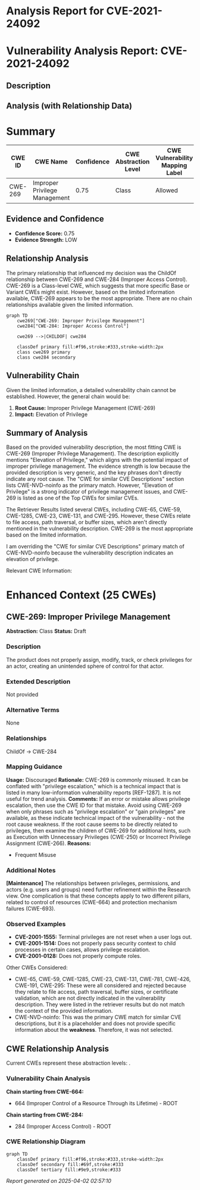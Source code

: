 # Analysis Report for CVE-2021-24092

# Vulnerability Analysis Report: CVE-2021-24092

## Description



## Analysis (with Relationship Data)

# Summary
| CWE ID    | CWE Name                                                                          | Confidence | CWE Abstraction Level | CWE Vulnerability Mapping Label | CWE-Vulnerability Mapping Notes |
| --------- | --------------------------------------------------------------------------------- | ---------- | --------------------- | ------------------------------- | ------------------------------- |
| CWE-269   | Improper Privilege Management                                                      | 0.75       | Class                 | Allowed                          |                                 |

## Evidence and Confidence

*   **Confidence Score:** 0.75
*   **Evidence Strength:** LOW

## Relationship Analysis
The primary relationship that influenced my decision was the ChildOf relationship between CWE-269 and CWE-284 (Improper Access Control). CWE-269 is a Class-level CWE, which suggests that more specific Base or Variant CWEs might exist. However, based on the limited information available, CWE-269 appears to be the most appropriate. There are no chain relationships available given the limited information.

```mermaid
graph TD
    cwe269["CWE-269: Improper Privilege Management"]
    cwe284["CWE-284: Improper Access Control"]

    cwe269 -->|CHILDOF| cwe284

    classDef primary fill:#f96,stroke:#333,stroke-width:2px
    class cwe269 primary
    class cwe284 secondary
```

## Vulnerability Chain
Given the limited information, a detailed vulnerability chain cannot be established. However, the general chain would be:
1.  **Root Cause:** Improper Privilege Management (CWE-269)
2.  **Impact:** Elevation of Privilege

## Summary of Analysis
Based on the provided vulnerability description, the most fitting CWE is CWE-269 (Improper Privilege Management). The description explicitly mentions "Elevation of Privilege," which aligns with the potential impact of improper privilege management. The evidence strength is low because the provided description is very generic, and the key phrases don't directly indicate any root cause. The "CWE for similar CVE Descriptions" section lists CWE-NVD-noinfo as the primary match. However, "Elevation of Privilege" is a strong indicator of privilege management issues, and CWE-269 is listed as one of the Top CWEs for similar CVEs.

The Retriever Results listed several CWEs, including CWE-65, CWE-59, CWE-1285, CWE-23, CWE-131, and CWE-295. However, these CWEs relate to file access, path traversal, or buffer sizes, which aren't directly mentioned in the vulnerability description. CWE-269 is the most appropriate based on the limited information.

I am overriding the "CWE for similar CVE Descriptions" primary match of CWE-NVD-noinfo because the vulnerability description indicates an elevation of privilege.

Relevant CWE Information:

# Enhanced Context (25 CWEs)

## CWE-269: Improper Privilege Management
**Abstraction:** Class
**Status:** Draft

### Description
The product does not properly assign, modify, track, or check privileges for an actor, creating an unintended sphere of control for that actor.

### Extended Description
Not provided

### Alternative Terms
None

### Relationships
ChildOf -> CWE-284

### Mapping Guidance
**Usage:** Discouraged
**Rationale:** CWE-269 is commonly misused. It can be conflated with "privilege escalation," which is a technical impact that is listed in many low-information vulnerability reports [REF-1287]. It is not useful for trend analysis.
**Comments:** If an error or mistake allows privilege escalation, then use the CWE ID for that mistake. Avoid using CWE-269 when only phrases such as "privilege escalation" or "gain privileges" are available, as these indicate technical impact of the vulnerability - not the root cause weakness. If the root cause seems to be directly related to privileges, then examine the children of CWE-269 for additional hints, such as Execution with Unnecessary Privileges (CWE-250) or Incorrect Privilege Assignment (CWE-266).
**Reasons:**
- Frequent Misuse

### Additional Notes
**[Maintenance]** The relationships between privileges, permissions, and actors (e.g. users and groups) need further refinement within the Research view. One complication is that these concepts apply to two different pillars, related to control of resources (CWE-664) and protection mechanism failures (CWE-693).

### Observed Examples
- **CVE-2001-1555:** Terminal privileges are not reset when a user logs out.
- **CVE-2001-1514:** Does not properly pass security context to child processes in certain cases, allows privilege escalation.
- **CVE-2001-0128:** Does not properly compute roles.

Other CWEs Considered:

*   CWE-65, CWE-59, CWE-1285, CWE-23, CWE-131, CWE-781, CWE-426, CWE-191, CWE-295: These were all considered and rejected because they relate to file access, path traversal, buffer sizes, or certificate validation, which are not directly indicated in the vulnerability description. They were listed in the retriever results but do not match the context of the provided information.
*   CWE-NVD-noinfo: This was the primary CWE match for similar CVE descriptions, but it is a placeholder and does not provide specific information about the **weakness**. Therefore, it was not selected.


## CWE Relationship Analysis

Current CWEs represent these abstraction levels: .


### Vulnerability Chain Analysis

**Chain starting from CWE-664:**
- 664 (Improper Control of a Resource Through its Lifetime) - ROOT


**Chain starting from CWE-284:**
- 284 (Improper Access Control) - ROOT



### CWE Relationship Diagram

```mermaid
graph TD
    classDef primary fill:#f96,stroke:#333,stroke-width:2px
    classDef secondary fill:#69f,stroke:#333
    classDef tertiary fill:#9e9,stroke:#333
```



*Report generated on 2025-04-02 02:57:10*

